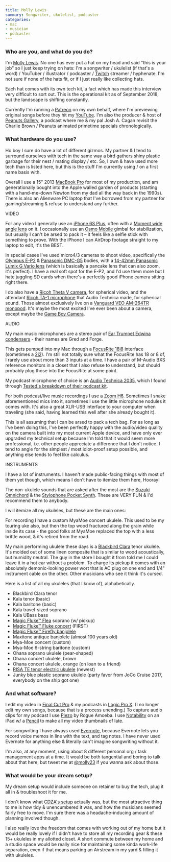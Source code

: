 ```yaml
---
title: Molly Lewis
summary: Songwriter, ukulelist, podcaster 
categories:
- mac
- musician
- podcaster
---
```


### Who are you, and what do you do?

I'm [Molly Lewis](http://www.mollylewis.wtf/ "Molly's website."). No one has ever put a hat on my head and said "this is your job" so I just keep trying on hats: I'm a songwriter / ukulelist (if that's a word) / YouTuber / illustrator / podcaster / [Twitch][] streamer / hyphenate.  I'm not sure if none of the hats fit, or if I just really like collecting hats.

Each hat comes with its own tech kit, a fact which has made this interview very difficult to sort out. This is the operational kit as of September 2018, but the landscape is shifting constantly.

Currently I'm running a [Patreon](https://patreon.com/molly "Molly's Patreon account.") on my own behalf, where I'm previewing original songs before they hit my [YouTube](https://www.youtube.com/c/MollyLewisMusic/ "Molly's YouTube account."). I'm also the producer & host of [Peanuts Gallery](http://peanuts.gallery/ "Molly's podcast."), a podcast where me & my pal Josh A. Cagan revisit the Charlie Brown / Peanuts animated primetime specials chronologically.

### What hardware do you use?

Ho boy I sure do have a lot of different gizmos. My partner & I tend to surround ourselves with tech in the same way a bird gathers shiny plastic garbage for their nest / mating display / etc. So, I own & have used more tech than is listed here, but this is the stuff I'm currently using / on a first name basis with.

Overall I use a 15" 2013 [MacBook Pro][macbook-pro] for most of my production, and am generationally bought into the Apple walled garden of products (starting with a hand-me-down Newton from my dad all the way back in the 1990s). There is also an Alienware PC laptop that I've borrowed from my partner for gaming/streaming & refuse to understand any further.

VIDEO

For any video I generally use an [iPhone 6S Plus][iphone-6s-plus], often with a [Moment wide angle lens][wide-lens] on it. I occasionally use an [Osmo Mobile][osmo-mobile] gimbal for stabilization, but usually I can't be arsed to pack it – it feels like a selfie stick with something to prove. With the iPhone I can AirDrop footage straight to my laptop to edit, it's the BEST.

In special cases I've used micro4/3 cameras to shoot video, specifically the [Olympus E-P2][pen-e-p2] & [Panasonic DMC-G5][lumix-dmc-g5] bodies, with a [14-42mm Panasonic Lumix G Vario lens][lumix-g-vario-14-42mm-f3.5-asph] (which is basically a pancake lens that can also zoom, it's perfect). I have a real soft spot for the E-P2, and I'd use them more but I hate juggling SD cards when there's a perfectly good iPhone camera sitting right there.

I do also have a [Ricoh Theta V camera][theta-v], for spherical video, and the attendant [Ricoh TA-1 microphone][3d-microphone-ta-1] that Audio Technica made, for spherical sound. Those almost exclusively live on a [Vanguard VEO AM-264TR monopod][veo-2-am-264tr]. It's maybe the most excited I've ever been about a camera, except maybe the [Game Boy Camera][game-boy-camera].

AUDIO

My main music microphones are a stereo pair of [Ear Trumpet Edwina condensers][edwina-stereo] - their names are Gred and Forge.

This gets pumped into my Mac through a [FocusRite 18i8][scarlett-18i8] interface (sometimes a [2i2][scarlett-2i2]). I'm still not totally sure what the FocusRite has 18 or 8 of, I rarely use about more than 3 inputs at a time. I have a pair of M-Audio BXS reference monitors in a closet that I also refuse to understand, but should probably plug those into the FocusRite at some point.

My podcast microphone of choice is an [Audio Technica 2035][at2035], which I found through [Tested's breakdown of their podcast kit](https://www.tested.com/tech/460310-tested-depth-our-podcasting-gear-and-setup/ "A Tested video about their podcast setup.").

For both podcast/live music recordings I use a [Zoom H6][h6]. Sometimes I snake aforementioned mics into it, sometimes I use the little microphone nodules it comes with. It's also a great XLR-USB interface to your computer when traveling (she said, having learned this well after she already bought it).

This is all assuming that I can be arsed to pack a tech bag. For as long as I've been doing this, I've been perfectly happy with the audio/video quality on the camera built into my most current Apple device, and have only ever upgraded my technical setup because I'm told that it would seem more professional, i.e. other people appreciate a difference that I don't notice. I tend to angle for the simplest / most idiot-proof setup possible, and anything else tends to feel like calculus.

INSTRUMENTS

I have a lot of instruments. I haven't made public-facing things with most of them yet though, which means I don't have to itemize them here, Hooray!

The non-ukulele sounds that are asked after the most are the [Suzuki Omnichord][omnichord] & the [Stylophone Pocket Synth][stylophone-s-1-retro-pocket-synth]. These are VERY FUN & I'd recommend them to anybody.

I will itemize all my ukuleles, but these are the main ones:

For recording I have a custom MyaMoe concert ukulele. This used to be my touring uke also, but then the top wood fractured along the grain while inside its case - the good folks at MyaMoe replaced the top with a less brittle wood, & it's retired from the road.

My main performing ukulele these days is a [Blackbird Clara][clara] tenor ukulele. It's molded out of some linen composite that is similar to wood acoustically, but humidity neutral. The guy in the store I bought it from told me I could leave it in a hot car without a problem. To charge its pickup it comes with an absolutely demonic-looking power wort that is AC plug on one end and 1/4" instrument cable on the other. Other musicians who see it think it's cursed.

Here is a list of all my ukuleles (that I know of), alphabetically.

- Blackbird Clara tenor
- Kala tenor (basic)
- Kala baritone (basic)
- Kala travel-sized soprano
- Kala UBass bass
- [Magic Fluke™ Flea][flea] soprano (w/ pickup)
- [Magic Fluke™ Fluke concert][fluke] (FIRST)
- [Magic Fluke™ Firefly banjolele][firefly]
- Maxitone antique banjolele (almost 100 years old)
- Mya-Moe concert (custom)
- Mya-Moe 6-string baritone (custom)
- Ohana soprano ukulele (pear-shaped)
- Ohana concert ukulele, brown
- Ohana concert ukulele, orange (on loan to a friend) 
- [RISA TE tenor electric ukulele][te-tenor] (newest)
- Junky blue plastic soprano ukulele (party favor from JoCo Cruise 2017, everybody on the ship got one)

### And what software?

I edit my video in [Final Cut Pro][final-cut-pro] & my podcasts in [Logic Pro X][logic-pro]. (I no longer edit my own songs, because that is a process unending.) To capture audio clips for my podcast I use [Piezo][] by Rogue Amoeba. I use [Notability][notability-ios] on an iPad w/ a [Pencil][] to make all my video thumbnails of late.

For songwriting I have always used [Evernote][], because Evernote lets you record voice memos in line with the text, and tag notes. I have never used Evernote for anything else & literally can't imagine songwriting without it.

I'm also, at any moment, using about 8 different personal org / task management apps at a time. It would be both tangential and boring to talk about that here, but tweet me at [@molly23](https://twitter.com/@molly23 "Molly's Twitter account.") if you wanna ask about those.

### What would be your dream setup?

My dream setup would include someone on retainer to buy the tech, plug it all in & troubleshoot it for me.

I don't know what [CDZA's setup](https://www.youtube.com/watch?v=4Gks6-m99Ec "A YouTube video of the Aces of Bass band.") actually was, but the most attractive thing to me is how tidy & unencumbered it was, and how the musicians seemed fairly free to move. I'm sure there was a headache-inducing amount of planning involved though.

I also really love the freedom that comes with working out of my home but it would be really lovely if I didn't have to store all my recording gear & these 15+ ukuleles in my allotted closet. A short commute between my home and a studio space would be really nice for maintaining some kinda work-life separation, even if that means parking an Airstream in my yard & filling it with ukuleles.

[3d-microphone-ta-1]: https://us.ricoh-imaging.com/index.php/accessories/theta-22/ta-1 "A 3D microphone for the Theta V."
[at2035]: https://www.audio-technica.com/cms/wired_mics/cebb57a269d232ee/ "A cardioid microphone."
[clara]: https://www.blackbirdguitar.com/products/clara-concert-ukulele "A concert ukulele."
[edwina-stereo]: http://www.eartrumpetlabs.com/products/microphones/edwina-stereo "A condenser microphone."
[evernote]: https://evernote.com/ "Online software for capturing notes."
[final-cut-pro]: https://en.wikipedia.org/wiki/Final_Cut_Pro "A nonlinear video editor."
[firefly]: https://www.magicfluke.com/Firefly-s/1514.htm "A banjo ukulele."
[flea]: https://www.magicfluke.com/Flea-s/1513.htm "A ukulele."
[fluke]: https://www.magicfluke.com/Fluke-s/1477.htm "A ukulele."
[game-boy-camera]: https://en.wikipedia.org/wiki/Game_Boy_Camera "A camera for the Game Boy console."
[h6]: https://www.amazon.com/Zoom-H6-Six-Track-Portable-Recorder/dp/B00DFU9BRK "A portable six-track recorder."
[iphone-6s-plus]: https://en.wikipedia.org/wiki/IPhone_6s_Plus "A large smartphone."
[logic-pro]: https://www.apple.com/logic-pro/ "A professional audio application for the Mac."
[lumix-dmc-g5]: https://en.wikipedia.org/wiki/Panasonic_Lumix_DMC-G5 "A 16.7 megapixel Micro Four Thirds camera."
[lumix-g-vario-14-42mm-f3.5-asph]: https://shop.panasonic.com/support-only/H-FS014042.html "A pancake lens."
[macbook-pro]: https://www.apple.com/macbook-pro/ "A laptop."
[notability-ios]: https://itunes.apple.com/us/app/notability/id360593530 "A note-taking app."
[omnichord]: https://en.wikipedia.org/wiki/Omnichord "A unique electronic musical instrument."
[osmo-mobile]: https://www.dji.com/osmo-mobile "A hand-held dock for turning a smart phone into a motion camera."
[pen-e-p2]: https://en.wikipedia.org/wiki/Olympus_PEN_E-P2 "A 12.3 megapixel Micro Four Thirds camera."
[pencil]: https://www.fiftythree.com/pencil "An iPad stylus."
[piezo]: https://rogueamoeba.com/piezo/ "A recording app for the Mac."
[scarlett-18i8]: https://us.focusrite.com/usb-audio-interfaces/scarlett-18i8 "A USB audio interface."
[scarlett-2i2]: https://focusrite.com/en/usb-audio-interface/scarlett/scarlett-2i2-studio "A USB audio interface."
[stylophone-s-1-retro-pocket-synth]: https://equipboard.com/items/dubreq-stylophone-s-1-retro-pocket-synth "A pocket synth."
[te-tenor]: https://www.ukulele.de/shop4/en/risa-te-tenor-surf-green "An electric ukulele."
[theta-v]: https://us.ricoh-imaging.com/index.php/cameras/theta-v "A 4K 360 degree camera."
[twitch]: https://www.twitch.tv/ "A video broadcasting service."
[veo-2-am-264tr]: https://www.vanguardworld.us/photo_video_us/veo-2-am-264tr.html "A portable monopod."
[wide-lens]: https://www.shopmoment.com/shop/new-wide-lens "A wide angle lens for mobile phones."
